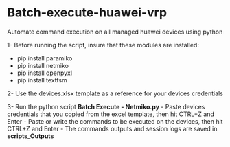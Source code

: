 # Batch-execute-huawei-vrp
Automate command execution on all managed huawei devices using python

1- Before running the script, insure that these modules are installed:
   - pip install paramiko
   - pip install netmiko
   - pip install openpyxl
   - pip install textfsm

2- Use the devices.xlsx template as a reference for your devices credentials

3- Run the python script **Batch Execute - Netmiko.py**
    - Paste devices credentials that you copied from the excel template, then hit CTRL+Z and Enter
    - Paste or write the commands to be executed on the devices, then hit CTRL+Z and Enter
    - The commands outputs and session logs are saved in **scripts_Outputs**
